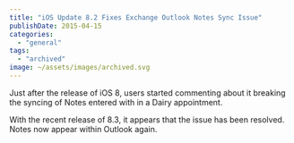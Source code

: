 ```yaml
---
title: "iOS Update 8.2 Fixes Exchange Outlook Notes Sync Issue"
publishDate: 2015-04-15
categories: 
  - "general"
tags:
  - "archived"
image: ~/assets/images/archived.svg
---
```


Just after the release of iOS 8, users started commenting about it breaking the syncing of Notes entered with in a Dairy appointment.

With the recent release of 8.3, it appears that the issue has been resolved. Notes now appear within Outlook again.

